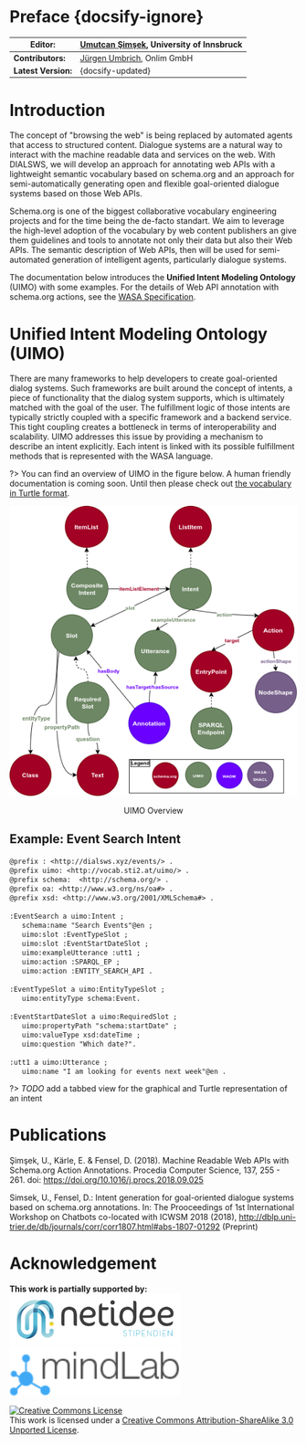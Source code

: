 # Preface {docsify-ignore}

| Editor:        | [Umutcan Şimşek](http://umutcan.eu), University of Innsbruck |
|----------------|--------------------------------------------------------------|
| **Contributors:**   | [Jürgen Umbrich](https://onlim.com), Onlim GmbH    |
| **Latest Version:** | {docsify-updated}                                                       |


# Introduction

The concept of "browsing the web" is being replaced by automated agents that access to structured content. Dialogue systems are a natural way to interact with the machine readable data and services on the web. With DIALSWS, we will develop an approach for annotating web APIs with a lightweight semantic vocabulary based on schema.org and an approach for semi-automatically generating open and flexible goal-oriented dialogue systems based on those Web APIs. 

Schema.org is one of the biggest collaborative vocabulary engineering projects and for the time being the de-facto standart. We aim to leverage the high-level adoption of the vocabulary by web content publishers an give them guidelines and tools to annotate not only their data but also their Web APIs. The semantic description of Web APIs, then will be used for semi-automated generation of intelligent agents, particularly dialogue systems.

The documentation below introduces the **Unified Intent Modeling Ontology** (UIMO) with some examples. For the details of Web API annotation with schema.org actions, see the [WASA Specification](http://wasa.cc).

# Unified Intent Modeling Ontology (UIMO)

There are many frameworks to help developers to create goal-oriented dialog systems. Such frameworks are built around the concept of intents, a piece of functionality that the dialog system supports, which is ultimately matched with the goal of the user. The fulfillment logic of those intents are typically strictly coupled with a specific framework and a backend service. This tight coupling creates a bottleneck in terms of interoperability and scalability. UIMO addresses this issue by providing a mechanism to describe an intent explicitly. Each intent is linked with its possible fulfillment methods that is represented with the WASA language.

?> You can find an overview of UIMO in the figure below. A human friendly documentation is coming soon. Until then please check out [the vocabulary in Turtle format](/vocab/ext/UIMO.ttl ":ignore title"). 

![uimo](_media/uimo-Page-2.png ':class=figure')

<center><span class="caption">UIMO Overview</span></center>

## Example: Event Search Intent

```turtle
@prefix : <http://dialsws.xyz/events/> .
@prefix uimo: <http://vocab.sti2.at/uimo/> .
@prefix schema:  <http://schema.org/> .
@prefix oa: <http://www.w3.org/ns/oa#> .
@prefix xsd: <http://www.w3.org/2001/XMLSchema#> .

:EventSearch a uimo:Intent ;
   schema:name "Search Events"@en ;
   uimo:slot :EventTypeSlot ;
   uimo:slot :EventStartDateSlot ;
   uimo:exampleUtterance :utt1 ;
   uimo:action :SPARQL_EP ;
   uimo:action :ENTITY_SEARCH_API .
   
:EventTypeSlot a uimo:EntityTypeSlot ;
   uimo:entityType schema:Event.

:EventStartDateSlot a uimo:RequiredSlot ;
   uimo:propertyPath "schema:startDate" ;
   uimo:valueType xsd:dateTime ;
   uimo:question "Which date?". 
   
:utt1 a uimo:Utterance ;
   uimo:name "I am looking for events next week"@en .
```

?> _TODO_ add a tabbed view for the graphical and Turtle representation of an intent 
<!--The doc folder contains a multipage HTML documentation created by Ontodocs.-->

<!--### See also:
* [Mapping and comparison of Schema.org, OpenAPI/SmartAPI and Hydra](Comparison.md)
* [Semantify.it Schema.org Actions Semantify.it Authentication Extension](Authentication.md)-->

# Publications
Şimşek, U., Kärle, E. & Fensel, D. (2018). Machine Readable Web APIs with Schema.org Action Annotations. Procedia Computer Science, 137, 255 - 261. doi: https://doi.org/10.1016/j.procs.2018.09.025 

Simsek,  U.,  Fensel,  D.:  Intent  generation  for goal-oriented  dialogue  systems based  on  schema.org annotations.  In:  The  Prooceedings  of  1st  International Workshop  on  Chatbots  co-located  with  ICWSM 2018  (2018),  http://dblp.uni-trier.de/db/journals/corr/corr1807.html#abs-1807-01292 (Preprint)


# Acknowledgement
**This work is partially supported by:**
<br>
<a href="https://netidee.at/dialogical-access-lightweight-semantic-web-services"><img alt="netidee stipendium" style="border-width:0" src="_media/netidee_stip_logo.jpg" width=300/></a>
<a href="https://mindlab.ai/"><img alt="mindlab" style="border-width:0" src="_media/mindlab_logo.png" width=300/></a>


<a rel="license" href="http://creativecommons.org/licenses/by-sa/3.0/"><img alt="Creative Commons License" style="border-width:0" src="https://i.creativecommons.org/l/by-sa/3.0/88x31.png" /></a><br />This work is licensed under a <a rel="license" href="http://creativecommons.org/licenses/by-sa/3.0/">Creative Commons Attribution-ShareAlike 3.0 Unported License</a>.
